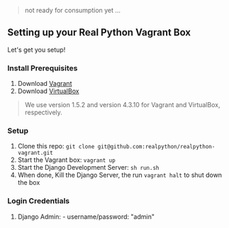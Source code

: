> not ready for consumption yet ...

## Setting up your Real Python Vagrant Box

Let's get you setup!

### Install Prerequisites

1. Download [Vagrant](http://www.vagrantup.com/)
1. Download [VirtualBox](https://www.virtualbox.org/)

> We use version 1.5.2 and version 4.3.10 for Vagrant and VirtualBox, respectively.

### Setup

1. Clone this repo: `git clone git@github.com:realpython/realpython-vagrant.git`
1. Start the Vagrant box: `vagrant up`
1. Start the Django Development Server: `sh run.sh`
1. When done, Kill the Django Server, the run `vagrant halt` to shut down the box

### Login Credentials

1. Django Admin: - username/password: "admin"
